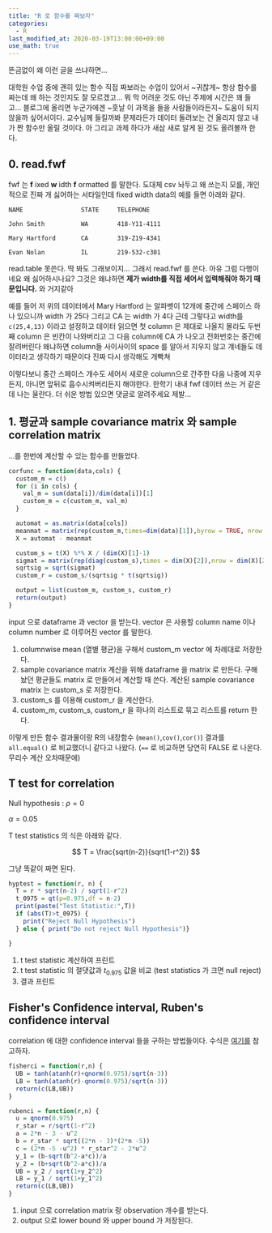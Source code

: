 ```yaml
---
title: "R 로 함수를 짜보자"
categories:
  - R
last_modified_at: 2020-03-19T13:00:00+09:00
use_math: true
---
```


뜬금없이 왜 이런 글을 쓰냐하면...

대학원 수업 중에 괜히 있는 함수 직접 짜보라는 수업이 있어서 ~귀찮게~ 항상 함수를 짜는데 왜 하는 것인지도 잘 모르겠고... 뭐 막 어려운 것도 아닌 주제에 시간은 꽤 들고... 블로그에 올리면 누군가에겐 ~훗날 이 과목을 들을 사람들이라든지~ 도움이 되지 않을까 싶어서이다. 교수님께 들킬까봐 문제라든가 데이터 돌려보는 건 올리지 않고 내가 짠 함수만 올릴 것이다. 아 그리고 과제 하다가 새삼 새로 알게 된 것도 올려볼까 한다.

## 0. read.fwf
fwf 는 **f** ixed **w** idth **f** ormatted 를 말한다. 도대체 csv 놔두고 왜 쓰는지 모를, 개인적으로 진짜 개 싫어하는 서타일인데 fixed width data의 예를 들면 아래와 같다.

```
NAME                STATE     TELEPHONE  

John Smith          WA        418-Y11-4111

Mary Hartford       CA        319-Z19-4341

Evan Nolan          IL        219-532-c301
```

read.table 못쓴다. 딱 봐도 그래보이지... 그래서 read.fwf 를 쓴다. 아유 그럼 다행이네요 왜 싫어하시나요? 그것은 왜냐하면 **제가 width를 직접 세어서 입력해줘야 하기 때문입니다.** 와 거지같아

예를 들어 저 위의 데이터에서 Mary Hartford 는 알파벳이 12개에 중간에 스페이스 하나 있으니까 width 가 25다 그리고 CA 는 width 가 4다 근데 그렇다고 width를 `c(25,4,13)` 이라고 설정하고 데이터 읽으면 첫 column 은 제대로 나올지 몰라도 두번째 column 은 빈칸이 나와버리고 그 다음 column에 CA 가 나오고 전화번호는 중간에 잘려버린다 왜냐하면 column들 사이사이의 space 를 알아서 지우지 않고 걔네들도 데이터라고 생각하기 때문이다 진짜 다시 생각해도 개빡쳐

이렇다보니 중간 스페이스 개수도 세어서 새로운 column으로 간주한 다음 나중에 지우든지, 아니면 앞뒤로 흡수시켜버리든지 해야한다. 한학기 내내 fwf 데이터 쓰는 거 같은데 나는 울란다. 더 쉬운 방법 있으면 댓글로 알려주세요 제발...


## 1. 평균과 sample covariance matrix 와 sample correlation matrix

...를 한번에 계산할 수 있는 함수를 만들었다.

```r
corfunc = function(data,cols) {
  custom_m = c()
  for (i in cols) {
    val_m = sum(data[i])/dim(data[i])[1]
    custom_m = c(custom_m, val_m)
  }

  automat = as.matrix(data[cols])
  meanmat = matrix(rep(custom_m,times=dim(data)[1]),byrow = TRUE, nrow = dim(data)[1])
  X = automat - meanmat

  custom_s = t(X) %*% X / (dim(X)[1]-1)
  sigmat = matrix(rep(diag(custom_s),times = dim(X)[2]),nrow = dim(X)[2])
  sqrtsig = sqrt(sigmat)
  custom_r = custom_s/(sqrtsig * t(sqrtsig))

  output = list(custom_m, custom_s, custom_r)
  return(output)
}
```

input 으로 dataframe 과 vector 을 받는다. vector 은 사용할 column name 이나 column number 로 이루어진 vector 를 말한다.

1. columnwise mean (열별 평균)을 구해서 custom_m vector 에 차례대로 저장한다.
2. sample covariance matrix 계산을 위해 dataframe 을 matrix 로 만든다. 구해놨던 평균들도 matrix 로 만들어서 계산할 때 쓴다. 계산된 sample covariance matrix 는 custom_s 로 저장한다.
3. custom_s 를 이용해 custom_r 을 계산한다.
4. custom_m, custom_s, custom_r 을 하나의 리스트로 묶고 리스트를 return 한다.

이렇게 만든 함수 결과물이랑 R의 내장함수 (`mean()`,`cov()`,`cor()`) 결과를 `all.equal()` 로 비교했더니 같다고 나왔다. (`==` 로 비교하면 당연히 FALSE 로 나온다. 무리수 계산 오차때문에)

## T test for correlation

Null hypothesis : $\rho = 0$

$\alpha=0.05$

T test statistics 의 식은 아래와 같다.

$$
T = \frac{sqrt(n-2)}{sqrt(1-r^2)}
$$

그냥 똑같이 짜면 된다.

```r
hyptest = function(r, n) {
  T = r * sqrt(n-2) / sqrt(1-r^2)
  t_0975 = qt(p=0.975,df = n-2)
  print(paste("Test Statistic:",T))
  if (abs(T)>t_0975) {
    print("Reject Null Hypothesis")
  } else { print("Do not reject Null Hypothesis")}

}
```

1. t test statistic 계산하여 프린트
2. t test statistic 의 절댓값과 $t_{0.975}$ 값을 비교 (test statistics 가 크면 null reject)
3. 결과 프린트

## Fisher's Confidence interval, Ruben's confidence interval

correlation 에 대한 confidence interval 들을 구하는 방법들이다. 수식은 [여기를](http://www.fon.hum.uva.nl/praat/manual/Correlation__Confidence_intervals___.html) 참고하자.

```r
fisherci = function(r,n) {
  UB = tanh(atanh(r)+qnorm(0.975)/sqrt(n-3))
  LB = tanh(atanh(r)-qnorm(0.975)/sqrt(n-3))
  return(c(LB,UB))
}

rubenci = function(r,n) {
  u = qnorm(0.975)
  r_star = r/sqrt(1-r^2)
  a = 2*n - 3 - u^2
  b = r_star * sqrt((2*n - 3)*(2*n -5))
  c = (2*n -5 -u^2) * r_star^2 - 2*u^2
  y_1 = (b-sqrt(b^2-a*c))/a
  y_2 = (b+sqrt(b^2-a*c))/a
  UB = y_2 / sqrt(1+y_2^2)
  LB = y_1 / sqrt(1+y_1^2)
  return(c(LB,UB))
}
```

1. input 으로 correlation matrix 랑 observation 개수를 받는다.
2. output 으로 lower bound 와 upper bound 가 저장된다.

